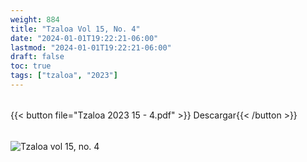 ```yaml
---
weight: 884
title: "Tzaloa Vol 15, No. 4"
date: "2024-01-01T19:22:21-06:00"
lastmod: "2024-01-01T19:22:21-06:00"
draft: false
toc: true
tags: ["tzaloa", "2023"]
---
```

######
{{< button file="Tzaloa 2023 15 - 4.pdf" >}}  Descargar{{< /button >}}
######
![Tzaloa vol 15, no. 4](images/portada/15-4.jpeg)